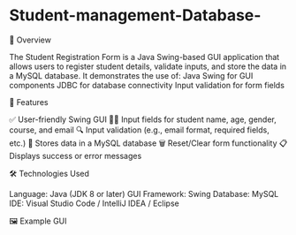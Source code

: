 # Student-management-Database-

📘 Overview

The Student Registration Form is a Java Swing-based GUI application that allows users to register student details, validate inputs, and store the data in a MySQL database.
It demonstrates the use of:
Java Swing for GUI components
JDBC for database connectivity
Input validation for form fields

🎯 Features

✅ User-friendly Swing GUI
🧍‍♂️ Input fields for student name, age, gender, course, and email
🔍 Input validation (e.g., email format, required fields, etc.)
💾 Stores data in a MySQL database
🗑️ Reset/Clear form functionality
📋 Displays success or error messages

🛠️ Technologies Used

Language: Java (JDK 8 or later)
GUI Framework: Swing
Database: MySQL
IDE: Visual Studio Code / IntelliJ IDEA / Eclipse

🖼️ Example GUI

